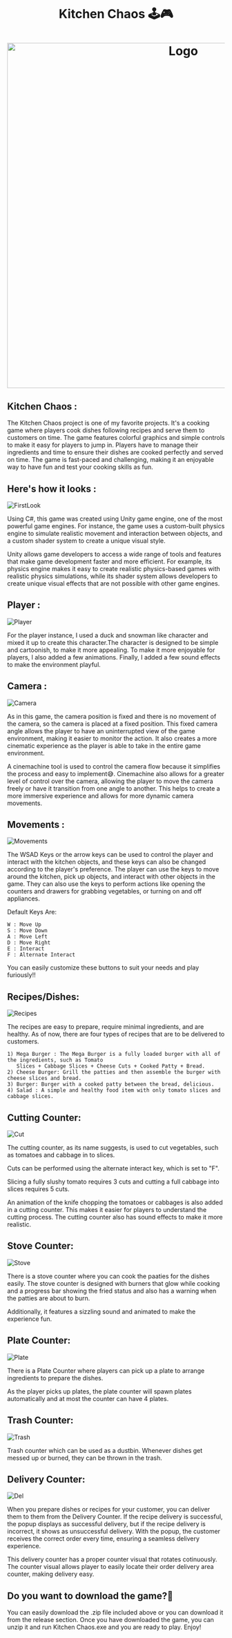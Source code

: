 <h1 align="center" >Kitchen Chaos 🕹️🎮</h1>


<h1 align="center" ><img src="https://github.com/MANISH-SAHANI/Kitchen-Chaos-Game/assets/91081774/32e6c1a6-e2d6-4f68-91c3-7ac13184a764" alt="Logo" width="800" /></h1>


<h2>Kitchen Chaos : </h2> 

The Kitchen Chaos project is one of my favorite projects. It's a cooking game where players cook dishes following recipes and serve them to customers on time. The game features colorful graphics and simple controls to make it easy for players to jump in. Players have to manage their ingredients and time to ensure their dishes are cooked perfectly and served on time. The game is fast-paced and challenging, making it an enjoyable way to have fun and test your cooking skills as fun.


<h2> Here's how it looks : </h2> 

![FirstLook](https://github.com/MANISH-SAHANI/Kitchen-Chaos-Game/assets/91081774/51bdf272-8439-4960-8fbf-e3eff028e639)


Using C#, this game was created using Unity game engine, one of the most powerful game engines. For instance, the game uses a custom-built physics engine to simulate realistic movement and interaction between objects, and a custom shader system to create a unique visual style. 

Unity allows game developers to access a wide range of tools and features that make game development faster and more efficient. For example, its physics engine makes it easy to create realistic physics-based games with realistic physics simulations, while its shader system allows developers to create unique visual effects that are not possible with other game engines.


<h2> Player : </h2> 

![Player](https://github.com/MANISH-SAHANI/Kitchen-Chaos-Game/assets/91081774/d5e9bc00-aca9-4ee4-9c51-e3e7f9f49c69)

For the player instance, I used a duck and snowman like character and mixed it up to create this character.The character is designed to be simple and cartoonish, to make it more appealing. To make it more enjoyable for players, I also added a few animations. Finally, I added a few sound effects to make the environment playful.



<h2> Camera : </h2> 

![Camera](https://github.com/MANISH-SAHANI/Kitchen-Chaos-Game/assets/91081774/94259f51-74f5-4b0d-9411-5c494d04624b)

As in this game, the camera position is fixed and there is no movement of the camera, so the camera is placed at a fixed position. This fixed camera angle allows the player to have an uninterrupted view of the game environment, making it easier to monitor the action. It also creates a more cinematic experience as the player is able to take in the entire game environment.

A cinemachine tool is used to control the camera flow because it simplifies the process and easy to implement😅. Cinemachine also allows for a greater level of control over the camera, allowing the player to move the camera freely or have it transition from one angle to another. This helps to create a more immersive experience and allows for more dynamic camera movements.


<h2> Movements : </h2> 

![Movements](https://github.com/MANISH-SAHANI/Kitchen-Chaos-Game/assets/91081774/129fe4c6-5ee7-42d7-9ba2-f7b5f745b462)

The WSAD Keys or the arrow keys can be used to control the player and interact with the kitchen objects, and these keys can also be changed according to the player's preference. The player can use the keys to move around the kitchen, pick up objects, and interact with other objects in the game. They can also use the keys to perform actions like opening the counters and drawers for grabbing vegetables, or turning on and off appliances.

Default Keys Are: 
```
W : Move Up
S : Move Down
A : Move Left
D : Move Right
E : Interact
F : Alternate Interact
```

You can easily customize these buttons to suit your needs and play furiously!!


<h2> Recipes/Dishes: </h2>

![Recipes](https://github.com/MANISH-SAHANI/Kitchen-Chaos-Game/assets/91081774/df4b39ff-e1d1-4da2-b353-e083b19cccd5)

The recipes are easy to prepare, require minimal ingredients, and are healthy. As of now, there are four types of recipes that are to be delivered to customers.

```
1) Mega Burger : The Mega Burger is a fully loaded burger with all of the ingredients, such as Tomato
   Slices + Cabbage Slices + Cheese Cuts + Cooked Patty + Bread.
2) Cheese Burger: Grill the patties and then assemble the burger with cheese slices and bread.
3) Burger: Burger with a cooked patty between the bread, delicious.
4) Salad : A simple and healthy food item with only tomato slices and cabbage slices.

```

<h2> Cutting Counter: </h2> 

![Cut](https://github.com/MANISH-SAHANI/Kitchen-Chaos-Game/assets/91081774/8d7cdb46-777e-450c-a78c-505deb9e4e0e)


The cutting counter, as its name suggests, is used to cut vegetables, such as tomatoes and cabbage in to slices.

Cuts can be performed using the alternate interact key, which is set to "F". 

Slicing a fully slushy tomato requires 3 cuts and cutting a full cabbage into slices requires 5 cuts.

An animation of the knife chopping the tomatoes or cabbages is also added in a cutting counter. This makes it easier for players to understand the cutting process. The cutting counter also has sound effects to make it more realistic. 


<h2> Stove Counter: </h2> 

![Stove](https://github.com/MANISH-SAHANI/Kitchen-Chaos-Game/assets/91081774/41976a59-c2ac-4eaf-bc80-5018159bf408)


There is a stove counter where you can cook the paaties for the dishes easily. The stove counter is designed with burners that glow while cooking and a progress bar showing the fried status and also has a warning when the patties are about to burn.

Additionally, it features a sizzling sound and animated to make the experience fun.



<h2> Plate Counter: </h2> 

![Plate](https://github.com/MANISH-SAHANI/Kitchen-Chaos-Game/assets/91081774/7fca4d75-aa8a-44ce-9de2-66df197e28b3)




There is a Plate Counter where players can pick up a plate to arrange ingredients to prepare the dishes.

As the player picks up plates, the plate counter will spawn plates automatically and at most the counter can have 4 plates.


<h2> Trash Counter: </h2> 

![Trash](https://github.com/MANISH-SAHANI/Kitchen-Chaos-Game/assets/91081774/ee078d0a-d41d-4767-a0aa-5b73949345c8)



Trash counter which can be used as a dustbin. Whenever dishes get messed up or burned, they can be thrown in the trash.


<h2> Delivery Counter: </h2> 

![Del](https://github.com/MANISH-SAHANI/Kitchen-Chaos-Game/assets/91081774/c0a4179a-7da6-43b0-9cbb-2380e1333841)

When you prepare dishes or recipes for your customer, you can deliver them to them from the Delivery Counter. If the recipe delivery is successful, the popup displays as successful delivery, but if the recipe delivery is incorrect, it shows as unsuccessful delivery. With the popup, the customer receives the correct order every time, ensuring a seamless delivery experience. 

This delivery counter has a proper counter visual that rotates cotinuously.  The counter visual allows player to easily locate their order delivery area counter, making delivery easy.


<h2> Do you want to download the game?💫</h2>

You can easily download the .zip file included above or you can download it from the release section. Once you have downloaded the game, you can unzip it and run Kitchen Chaos.exe and you are ready to play. Enjoy!



